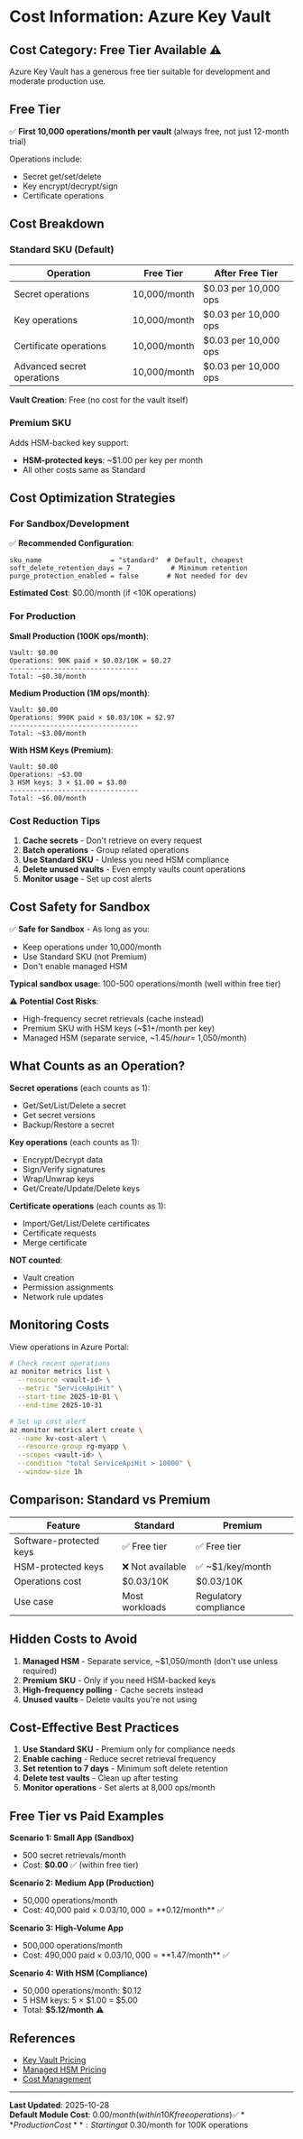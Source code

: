 # Cost Information: Azure Key Vault

## Cost Category: **Free Tier Available** ⚠️

Azure Key Vault has a generous free tier suitable for development and moderate production use.

## Free Tier

✅ **First 10,000 operations/month per vault** (always free, not just 12-month trial)

Operations include:
- Secret get/set/delete
- Key encrypt/decrypt/sign
- Certificate operations

## Cost Breakdown

### Standard SKU (Default)

| Operation | Free Tier | After Free Tier |
|-----------|-----------|-----------------|
| Secret operations | 10,000/month | $0.03 per 10,000 ops |
| Key operations | 10,000/month | $0.03 per 10,000 ops |
| Certificate operations | 10,000/month | $0.03 per 10,000 ops |
| Advanced secret operations | 10,000/month | $0.03 per 10,000 ops |

**Vault Creation**: Free (no cost for the vault itself)

### Premium SKU

Adds HSM-backed key support:
- **HSM-protected keys**: ~$1.00 per key per month
- All other costs same as Standard

## Cost Optimization Strategies

### For Sandbox/Development

✅ **Recommended Configuration**:
```hcl
sku_name                 = "standard"  # Default, cheapest
soft_delete_retention_days = 7          # Minimum retention
purge_protection_enabled = false       # Not needed for dev
```

**Estimated Cost**: $0.00/month (if <10K operations)

### For Production

**Small Production (100K ops/month)**:
```
Vault: $0.00
Operations: 90K paid × $0.03/10K = $0.27
--------------------------------
Total: ~$0.30/month
```

**Medium Production (1M ops/month)**:
```
Vault: $0.00
Operations: 990K paid × $0.03/10K = $2.97
--------------------------------
Total: ~$3.00/month
```

**With HSM Keys (Premium)**:
```
Vault: $0.00
Operations: ~$3.00
3 HSM keys: 3 × $1.00 = $3.00
--------------------------------
Total: ~$6.00/month
```

### Cost Reduction Tips

1. **Cache secrets** - Don't retrieve on every request
2. **Batch operations** - Group related operations
3. **Use Standard SKU** - Unless you need HSM compliance
4. **Delete unused vaults** - Even empty vaults count operations
5. **Monitor usage** - Set up cost alerts

## Cost Safety for Sandbox

✅ **Safe for Sandbox** - As long as you:
- Keep operations under 10,000/month
- Use Standard SKU (not Premium)
- Don't enable managed HSM

**Typical sandbox usage**: 100-500 operations/month (well within free tier)

⚠️ **Potential Cost Risks**:
- High-frequency secret retrievals (cache instead)
- Premium SKU with HSM keys (~$1+/month per key)
- Managed HSM (separate service, ~$1.45/hour = ~$1,050/month)

## What Counts as an Operation?

**Secret operations** (each counts as 1):
- Get/Set/List/Delete a secret
- Get secret versions
- Backup/Restore a secret

**Key operations** (each counts as 1):
- Encrypt/Decrypt data
- Sign/Verify signatures
- Wrap/Unwrap keys
- Get/Create/Update/Delete keys

**Certificate operations** (each counts as 1):
- Import/Get/List/Delete certificates
- Certificate requests
- Merge certificate

**NOT counted**:
- Vault creation
- Permission assignments
- Network rule updates

## Monitoring Costs

View operations in Azure Portal:
```bash
# Check recent operations
az monitor metrics list \
  --resource <vault-id> \
  --metric "ServiceApiHit" \
  --start-time 2025-10-01 \
  --end-time 2025-10-31

# Set up cost alert
az monitor metrics alert create \
  --name kv-cost-alert \
  --resource-group rg-myapp \
  --scopes <vault-id> \
  --condition "total ServiceApiHit > 10000" \
  --window-size 1h
```

## Comparison: Standard vs Premium

| Feature | Standard | Premium |
|---------|----------|---------|
| Software-protected keys | ✅ Free tier | ✅ Free tier |
| HSM-protected keys | ❌ Not available | ✅ ~$1/key/month |
| Operations cost | $0.03/10K | $0.03/10K |
| Use case | Most workloads | Regulatory compliance |

## Hidden Costs to Avoid

1. **Managed HSM** - Separate service, ~$1,050/month (don't use unless required)
2. **Premium SKU** - Only if you need HSM-backed keys
3. **High-frequency polling** - Cache secrets instead
4. **Unused vaults** - Delete vaults you're not using

## Cost-Effective Best Practices

1. **Use Standard SKU** - Premium only for compliance needs
2. **Enable caching** - Reduce secret retrieval frequency
3. **Set retention to 7 days** - Minimum soft delete retention
4. **Delete test vaults** - Clean up after testing
5. **Monitor operations** - Set alerts at 8,000 ops/month

## Free Tier vs Paid Examples

**Scenario 1: Small App (Sandbox)**
- 500 secret retrievals/month
- Cost: **$0.00** ✅ (within free tier)

**Scenario 2: Medium App (Production)**
- 50,000 operations/month
- Cost: 40,000 paid × $0.03/10,000 = **$0.12/month** ✅

**Scenario 3: High-Volume App**
- 500,000 operations/month
- Cost: 490,000 paid × $0.03/10,000 = **$1.47/month** ✅

**Scenario 4: With HSM (Compliance)**
- 50,000 operations/month: $0.12
- 5 HSM keys: 5 × $1.00 = $5.00
- Total: **$5.12/month** ⚠️

## References

- [Key Vault Pricing](https://azure.microsoft.com/en-us/pricing/details/key-vault/)
- [Managed HSM Pricing](https://azure.microsoft.com/en-us/pricing/details/azure-key-vault/)
- [Cost Management](https://learn.microsoft.com/en-us/azure/key-vault/general/cost-management)

---

**Last Updated**: 2025-10-28  
**Default Module Cost**: $0.00/month (within 10K free operations) ✅  
**Production Cost**: Starting at ~$0.30/month for 100K operations

